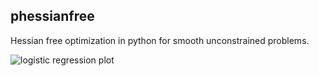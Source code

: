 ## phessianfree

Hessian free optimization in python for smooth unconstrained problems.


![logistic regression plot](https://raw.github.com/adefazio/phessianfree/master/doc/logistic_regression_plot.jpg)

